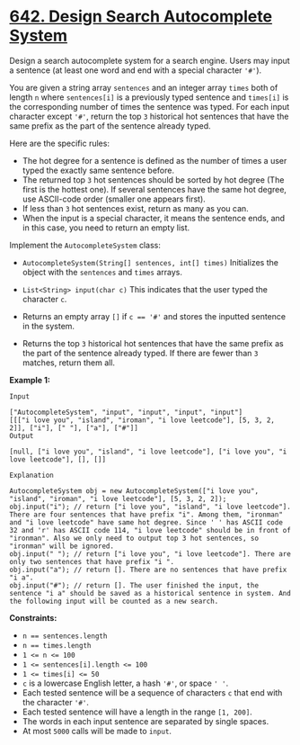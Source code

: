 # [642. Design Search Autocomplete System](https://leetcode.com/problems/design-search-autocomplete-system/description/)

Design a search autocomplete system for a search engine. Users may input a sentence (at least one word and end with a special character `'#'`).

You are given a string array `sentences` and an integer array `times` both of length `n` where `sentences[i]` is a previously typed sentence and `times[i]` is the corresponding number of times the sentence was typed. For each input character except `'#'`, return the top `3` historical hot sentences that have the same prefix as the part of the sentence already typed.

Here are the specific rules:

- The hot degree for a sentence is defined as the number of times a user typed the exactly same sentence before.
- The returned top `3` hot sentences should be sorted by hot degree (The first is the hottest one). If several sentences have the same hot degree, use ASCII-code order (smaller one appears first).
- If less than `3` hot sentences exist, return as many as you can.
- When the input is a special character, it means the sentence ends, and in this case, you need to return an empty list.

Implement the `AutocompleteSystem` class:

- `AutocompleteSystem(String[] sentences, int[] times)` Initializes the object with the `sentences` and `times` arrays.
- `List<String> input(char c)` This indicates that the user typed the character `c`.

- Returns an empty array `[]` if `c == '#'` and stores the inputted sentence in the system.
- Returns the top `3` historical hot sentences that have the same prefix as the part of the sentence already typed. If there are fewer than `3` matches, return them all.

**Example 1:** 

```
Input

["AutocompleteSystem", "input", "input", "input", "input"]
[[["i love you", "island", "iroman", "i love leetcode"], [5, 3, 2, 2]], ["i"], [" "], ["a"], ["#"]]
Output

[null, ["i love you", "island", "i love leetcode"], ["i love you", "i love leetcode"], [], []]

Explanation

AutocompleteSystem obj = new AutocompleteSystem(["i love you", "island", "iroman", "i love leetcode"], [5, 3, 2, 2]);
obj.input("i"); // return ["i love you", "island", "i love leetcode"]. There are four sentences that have prefix "i". Among them, "ironman" and "i love leetcode" have same hot degree. Since ' ' has ASCII code 32 and 'r' has ASCII code 114, "i love leetcode" should be in front of "ironman". Also we only need to output top 3 hot sentences, so "ironman" will be ignored.
obj.input(" "); // return ["i love you", "i love leetcode"]. There are only two sentences that have prefix "i ".
obj.input("a"); // return []. There are no sentences that have prefix "i a".
obj.input("#"); // return []. The user finished the input, the sentence "i a" should be saved as a historical sentence in system. And the following input will be counted as a new search.
```

**Constraints:** 

- `n == sentences.length`
- `n == times.length`
- `1 <= n <= 100`
- `1 <= sentences[i].length <= 100`
- `1 <= times[i] <= 50`
- `c` is a lowercase English letter, a hash `'#'`, or space `' '`.
- Each tested sentence will be a sequence of characters `c` that end with the character `'#'`.
- Each tested sentence will have a length in the range `[1, 200]`.
- The words in each input sentence are separated by single spaces.
- At most `5000` calls will be made to `input`.
